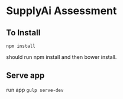 # SupplyAi Assessment

<h2>To Install</h2>

`npm install`

should run npm install and then bower install.

<h2> Serve app </h2>

run app 
`gulp serve-dev`
